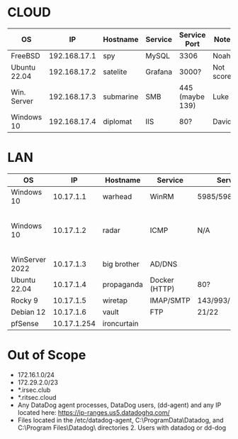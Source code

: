 # CLOUD

| OS           | IP           | Hostname  | Service | Service Port    | Notes      |
| ------------ | ------------ | --------- | ------- | --------------- | ---------- |
| FreeBSD      | 192.168.17.1 | spy       | MySQL   | 3306            | Noah       |
| Ubuntu 22.04 | 192.168.17.2 | satelite  | Grafana | 3000?           | Not scored |
| Win. Server  | 192.168.17.3 | submarine | SMB     | 445 (maybe 139) | Luke       |
| Windows 10   | 192.168.17.4 | diplomat  | IIS     | 80?             | David      |


# LAN

| OS             | IP          | Hostname    | Service       | Service Port         | Notes                        |
| -------------- | ----------- | ----------- | ------------- | -------------------- | ---------------------------- |
| Windows 10     | 10.17.1.1   | warhead     | WinRM         | 5985/5986            |                              |
| Windows 10     | 10.17.1.2   | radar       | ICMP          | N/A                  | Filter for just ICMP traffic |
| WinServer 2022 | 10.17.1.3   | big brother | AD/DNS        |                      | David                        |
| Ubuntu 22.04   | 10.17.1.4   | propaganda  | Docker (HTTP) | 80?                  | Max                          |
| Rocky 9        | 10.17.1.5   | wiretap     | IMAP/SMTP     | 143/993/25?/465?/587 | Max                          |
| Debian 12      | 10.17.1.6   | vault       | FTP           | 21/22                | Max                          |
| pfSense        | 10.17.1.254 | ironcurtain |               |                      | Luke                         |

# Out of Scope
- 172.16.1.0/24
- 172.29.2.0/23
- *.irsec.club
- *.ritsec.cloud
- Any DataDog agent processes, DataDog users, (dd-agent) and any IP located here: https://ip-ranges.us5.datadoghq.com/
- Files located in the /etc/datadog-agent, C:\ProgramData\Datadog, and C:\Program Files\Datadog\ directories 2. Users with datadog or dd-dog
